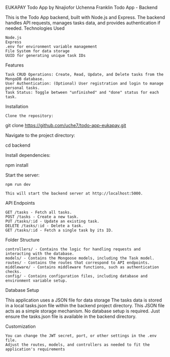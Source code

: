 EUKAPAY Todo App by Nnajiofor Uchenna Franklin
Todo App - Backend

This is the Todo App backend, built with Node.js and Express. The backend handles API requests, manages tasks data, and provides authentication if needed.
Technologies Used

    Node.js
    Express
    .env for environment variable management
    File System for data storage
    UUID for generating unique task IDs

Features

    Task CRUD Operations: Create, Read, Update, and Delete tasks from the MongoDB database.
    User Authentication: (Optional) User registration and login to manage personal tasks.
    Task Status: Toggle between "unfinished" and "done" status for each task.

Installation

    Clone the repository:

git clone https://github.com/uche7/todo-app-eukapay.git

Navigate to the project directory: 

cd backend

Install dependencies:

npm install

Start the server:

    npm run dev

    This will start the backend server at http://localhost:5000.

API Endpoints

    GET /tasks - Fetch all tasks.
    POST /tasks - Create a new task.
    PUT /tasks/:id - Update an existing task.
    DELETE /tasks/:id - Delete a task.
    GET /tasks/:id - Fetch a single task by its ID.

Folder Structure

    controllers/ - Contains the logic for handling requests and interacting with the database.
    models/ - Contains the Mongoose models, including the Task model.
    routes/ - Contains the routes that correspond to API endpoints.
    middleware/ - Contains middleware functions, such as authentication checks.
    config/ - Contains configuration files, including database and environment variable setup.

Database Setup

This application uses a JSON file for data storage
The tasks data is stored in a local tasks.json file within the backend project directory. This JSON file acts as a simple storage mechanism.
No database setup is required. Just ensure the tasks.json file is available in the backend directory.

Customization

    You can change the JWT secret, port, or other settings in the .env file.
    Adjust the routes, models, and controllers as needed to fit the application's requirements
